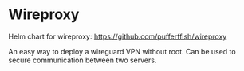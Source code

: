 # Wireproxy

Helm chart for wireproxy: https://github.com/pufferffish/wireproxy

An easy way to deploy a wireguard VPN without root. Can be used to secure communication between two servers.